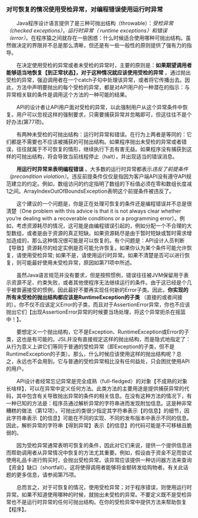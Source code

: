 ### 对可恢复的情况使用受检异常，对编程错误使用运行时异常

&emsp;&emsp;Java程序设计语言提供了是三种可抛出结构（throwable）：*受检异常（checked exceptions）*，*运行时异常（ runtime exceptions）*和*错误（error）*。在程序猿之间就存在一些困惑：什么时候适合使用哪种可抛出结构。虽然做决定的界限并不总是那么清晰，但还是有一些一般性的原则提供了强有力的指导。

&emsp;&emsp;在决定使用受检的异常或者未受检的异常时，主要的原则是：**如果期望调用者能够适当地恢复【到正常状态】，对于这种情况就应该使用受检的异常** 。通过抛出受检的异常，强迫调用者在一个catch子句中处理该异常，或者将它传播出去。因此，方法中声明要抛出的每个受检的异常，都是对API用户的一种潜在的指示：与异常相关联的条件是调用这个方法的一种可能的结果。

&emsp;&emsp;API的设计者让API用户面对受检的异常，以此强制用户从这个异常条件中恢复。用户可以忽视这样的强制要求，只需要捕获异常并忽略即可，但这往往不是个好办法(第77项)。

&emsp;&emsp;有两种未受检的可抛出结构：运行时异常和错误。在行为上两者是等同的：它们都是不需要也不应该被捕获的可抛出结构。如果程序抛出未受检的异常或者错误，往往就属于不可恢复的情形，继续执行下去有害无益。如果程序没有捕获到这样的可抛出结构，将会导致当前线程停止（halt），并出现适当的错误消息。

&emsp;&emsp;**用运行时异常来表明编程错误** 。大多数的运行时异常都表示*违反了前提条件（precondition violation）*。违反前提条件仅仅是指因为客户端API没有遵守API规范建立的约定。例如，数组访问的约定指明了数组的下标值必须在零和数组长度减1之间。ArrayIndexOutOfBoundsException表明这个前提条件被违反了。

&emsp;&emsp;这个建议的一个问题是，你是正在处理可恢复的条件还是编程错误并不总是很清楚（One problem with this advice is that it is not always clear whether you’re dealing with a recoverable conditions or a programming error）。例如，考虑资源耗尽的情况，这可能是由编程错误引起的，例如分配一个不合理的大型数组，或者是由于资源的真正短缺。如果资源耗尽是由于暂时短缺或暂时需求增加造成的，那么这种情况很可能是可以恢复的。有个问题是：API设计人员判断【导致】资源耗尽的给定实例是否可能允许恢复。如果你认为某个条件可能允许恢复，请使用受检异常; 如果不是，请使用运行时异常。如果不清楚是否可以进行恢复，则可能最好使用未受检异常，原因如第71项中所述。

&emsp;&emsp;虽然Java语言规范并没有要求，但是按照惯例，错误往往被JVM保留用于表示资源不足、约束失败，或者其他使程序无法继续运行的条件。由于这已经是个几乎被普遍接受的惯例，因此最好不要再实现任何新的Error子类。因此，**你实现的所有未受检的抛出结构都应该是RuntimeException的子类** （直接的或者间接的）。你不仅不应该定义Error的子类，而且对于AssertionError异常，你也不应该抛出它们【出现AssertionError异常的时候要当场处理，将这个异常扼杀在摇篮中！】。

&emsp;&emsp;要想定义一个抛出结构，它不是Exception、RuntimeException或Error的子类，这也是有可能的。JSL并没有直接规定这样的抛出结构，而是隐式地指定了：从行为意义上讲它们等同于普通的受检异常（即Exception的子类，但不是RuntimeException的子类）。那么，什么时候应该使用这样的抛出结构呢？总之，永远也不会用到。它与普通的受检异常相比没有任何益处，只会困扰使用API的用户。

&emsp;&emsp;API设计者经常忘记异常是完全成熟（full-fledged）的对象【不成熟的对象长啥样】，可以在异常中定义任何方法。此类方法的主要用途是提供捕获异常的代码，其中包含有关导致抛出异常的条件的相关信息。在没有这种方法的情况下，有一种已知的方法是：程序员通过解析异常的字符串进而发现附加信息。这是种非常糟糕的做法（第12项）。可抛出的类很少指定其字符串表示【的信息】的细节，因此字符串表示【的信息】可能在不同的实现、不同的发布版本中表示不同的信息。因此，解析异常的字符串【得到异常】表示【的信息】的代码可能是不可移植且脆弱的。

&emsp;&emsp;因为受检异常通常表明可恢复的条件，因此对它们来说，提供一个提供信息进而帮助调用者从异常情况中恢复的方法尤其重要。例如，假设由于资金不足而尝试使用礼品卡进行购买时，会抛出受检异常。该异常应该提供一种访问器方法来查询【资金】缺口（shortfall）。这将使得调用者能够将金额转发给购物者。有关此话题的更多信息，请参阅第75项。

&emsp;&emsp;总而言之，对于可恢复的情况，使用受检异常；对于程序错误，则使用运行时异常。如果不知道使用哪种的时候，就抛出未受检的异常。不要定义既不是受检异常也不是运行时异常的任何可抛出结构。在你的受检异常中提供方法来帮助恢复【程序】。